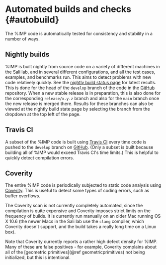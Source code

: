 Automated builds and checks {#autobuild}
===========================

The %IMP code is automatically tested for consistency and stability in a number
of ways.

## Nightly builds

%IMP is built nightly from source code on a variety of different machines
in the Sali lab, and in several different configurations, and all the test
cases, examples, and benchmarks run. This aims to detect problems with new
code relatively quickly. See the
[nightly build status page](https://integrativemodeling.org/nightly/results/)
for latest results. This is done for the head of the `develop` branch of the
code in the [GitHub](https://github.com/salilab/imp) repository. When a new
stable release is in preparation, this is also done for the corresponding
`release/x.y.z` branch and also for the `main` branch once the new release
is merged there. Results for these branches can also be viewed at the nightly
build state page by selecting the branch from the dropdown at the top left
of the page.

## Travis CI

A subset of the %IMP code is built using
[Travis CI](https://travis-ci.org/salilab/imp) every time code is pushed to
the `develop` branch on [GitHub](https://github.com/salilab/imp). (Only a subset
is built because building all of %IMP would exceed Travis CI's time limits.)
This is helpful to quickly detect compilation errors.

## Coverity

The entire %IMP code is periodically subjected to static code analysis
using [Coverity](https://scan.coverity.com/projects/salilab-imp). This is
useful to detect some types of coding errors, such as buffer overflows.

The Coverity scan is not currently completely automated, since the compilation
is quite expensive and Coverity imposes strict limits on the frequency of
builds. It is currently run manually on an older Mac running OS X 10.6 (the
newer Macs in the Sali lab use the `clang` compiler, which Coverity doesn't
support, and the build takes a really long time on a Linux box).

Note that Coverity currently reports a rather high defect density for %IMP.
Many of these are false positives - for example, Coverity complains about
all of the [geometric primitives](@ref geometricprimitives) not being
initialized, but this is intentional.
